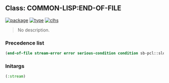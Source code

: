 ## Class: COMMON-LISP:END-OF-FILE
[![package](https://img.shields.io/badge/Package-COMMON--LISP-5f9ea0.svg?style=social&colorA=999999)](../) [![type](https://img.shields.io/badge/Type-Class-5f9ea0.svg?style=social&colorA=999999)](../#class) [![clhs](https://img.shields.io/badge/CLHS-END--OF--FILE-5f9ea0.svg?style=social&colorA=999999)](http://www.lispworks.com/documentation/HyperSpec/Body/e_end_of.htm) 

> No description.

### Precedence list
```cl
(end-of-file stream-error error serious-condition condition sb-pcl::slot-object t)
```
### Initargs
```cl
(:stream)
```
